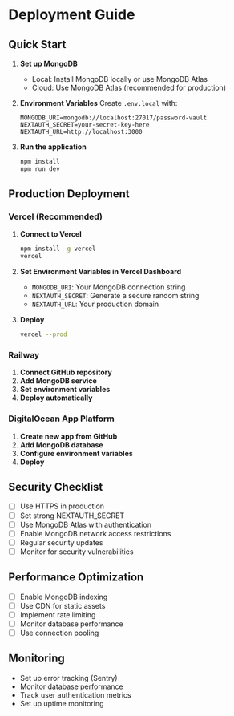# Deployment Guide

## Quick Start

1. **Set up MongoDB**
   - Local: Install MongoDB locally or use MongoDB Atlas
   - Cloud: Use MongoDB Atlas (recommended for production)

2. **Environment Variables**
   Create `.env.local` with:
   ```env
   MONGODB_URI=mongodb://localhost:27017/password-vault
   NEXTAUTH_SECRET=your-secret-key-here
   NEXTAUTH_URL=http://localhost:3000
   ```

3. **Run the application**
   ```bash
   npm install
   npm run dev
   ```

## Production Deployment

### Vercel (Recommended)

1. **Connect to Vercel**
   ```bash
   npm install -g vercel
   vercel
   ```

2. **Set Environment Variables in Vercel Dashboard**
   - `MONGODB_URI`: Your MongoDB connection string
   - `NEXTAUTH_SECRET`: Generate a secure random string
   - `NEXTAUTH_URL`: Your production domain

3. **Deploy**
   ```bash
   vercel --prod
   ```

### Railway

1. **Connect GitHub repository**
2. **Add MongoDB service**
3. **Set environment variables**
4. **Deploy automatically**

### DigitalOcean App Platform

1. **Create new app from GitHub**
2. **Add MongoDB database**
3. **Configure environment variables**
4. **Deploy**

## Security Checklist

- [ ] Use HTTPS in production
- [ ] Set strong NEXTAUTH_SECRET
- [ ] Use MongoDB Atlas with authentication
- [ ] Enable MongoDB network access restrictions
- [ ] Regular security updates
- [ ] Monitor for security vulnerabilities

## Performance Optimization

- [ ] Enable MongoDB indexing
- [ ] Use CDN for static assets
- [ ] Implement rate limiting
- [ ] Monitor database performance
- [ ] Use connection pooling

## Monitoring

- Set up error tracking (Sentry)
- Monitor database performance
- Track user authentication metrics
- Set up uptime monitoring
